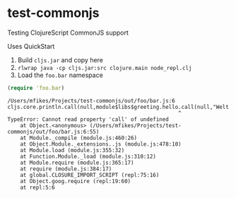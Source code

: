 # test-commonjs
Testing ClojureScript CommonJS support

Uses QuickStart

1. Build `cljs.jar` and copy here
2. `rlwrap java -cp cljs.jar:src clojure.main node_repl.clj`
3. Load the `foo.bar` namespace

```clojure
(require 'foo.bar)
```

```
/Users/mfikes/Projects/test-commonjs/out/foo/bar.js:6
cljs.core.println.call(null,module$libs$greeting.hello.call(null,"Welt!"));
                                                      ^
TypeError: Cannot read property 'call' of undefined
    at Object.<anonymous> (/Users/mfikes/Projects/test-commonjs/out/foo/bar.js:6:55)
    at Module._compile (module.js:460:26)
    at Object.Module._extensions..js (module.js:478:10)
    at Module.load (module.js:355:32)
    at Function.Module._load (module.js:310:12)
    at Module.require (module.js:365:17)
    at require (module.js:384:17)
    at global.CLOSURE_IMPORT_SCRIPT (repl:75:16)
    at Object.goog.require (repl:19:60)
    at repl:5:6
```
